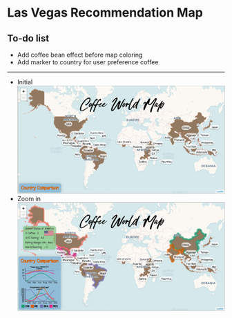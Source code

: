 # Las Vegas Recommendation Map

## To-do list
- Add coffee bean effect before map coloring
- Add marker to country for user preference coffee

---------------------------------------------------------
- Initial
![Program Screenshot](./screenshot1.PNG?raw=true)
- Zoom in
![Program Screenshot](./screenshot2.PNG?raw=true)